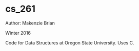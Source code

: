 # cs_261

Author: Makenzie Brian

Winter 2016

Code for Data Structures at Oregon State University. Uses C.
